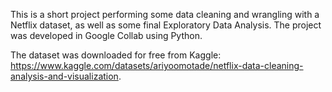 This is a short project performing some data cleaning and wrangling with a Netflix dataset, as well as some final Exploratory Data Analysis. The project was developed in Google Collab using Python.

The dataset was downloaded for free from Kaggle: https://www.kaggle.com/datasets/ariyoomotade/netflix-data-cleaning-analysis-and-visualization.
